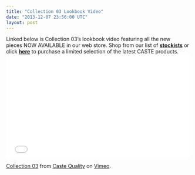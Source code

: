 ```yaml
---
title: "Collection 03 Lookbook Video"
date: "2013-12-07 23:56:00 UTC"
layout: post
---
```


<p>Linked below is Collection 03&rsquo;s lookbook video featuring all the new pieces&nbsp;NOW AVAILABLE&nbsp;in our web store. Shop from our list of&nbsp;<strong><a href="http://www.castequality.com/stockists">stockists</a></strong>&nbsp;or click&nbsp;<strong><a href="http://store.castequality.com">here</a></strong>&nbsp;to purchase a limited selection of the latest CASTE products.<iframe allowfullscreen="" frameborder="0" height="281" mozallowfullscreen="" src="//player.vimeo.com/video/81331398" webkitallowfullscreen="" width="500"></iframe></p>

<p><a href="http://vimeo.com/81331398">Collection 03</a> from <a href="http://vimeo.com/user16108071">Caste Quality</a> on <a href="https://vimeo.com">Vimeo</a>.</p>

